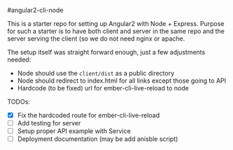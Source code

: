 #angular2-cli-node

This is a starter repo for setting up Angular2 with Node + Express. Purpose for such a starter is to have both client and server in the same repo and the server serving the client (so we do not need nginx or apache.

The setup itself was straight forward enough, just a few adjustments needed:
- Node should use the `client/dist` as a public directory
- Node should redirect to index.html for all links except those going to API
- Hardcode (to be fixed) url for ember-cli-live-reload to node

TODOs:
- [x] Fix the hardcoded route for ember-cli-live-reload
- [ ] Add testing for server
- [ ] Setup proper API example with Service
- [ ] Deployment documentation (may be add anisble script)